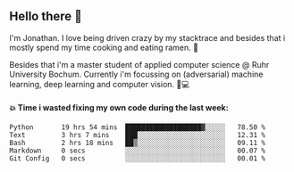 ## Hello there 👋

I'm Jonathan. I love being driven crazy by my stacktrace and besides that i mostly spend my time cooking and eating ramen. 🍜

Besides that i'm a master student of applied computer science @ Ruhr University Bochum. 
Currently i'm focussing on (adversarial) machine learning, deep learning and computer vision. 🔬💻

#### 💥 Time i wasted fixing my own code during the last week:

<!--START_SECTION:waka-->

```text
Python       19 hrs 54 mins  ███████████████████▓░░░░░   78.50 %
Text         3 hrs 7 mins    ███░░░░░░░░░░░░░░░░░░░░░░   12.31 %
Bash         2 hrs 18 mins   ██▒░░░░░░░░░░░░░░░░░░░░░░   09.11 %
Markdown     0 secs          ░░░░░░░░░░░░░░░░░░░░░░░░░   00.07 %
Git Config   0 secs          ░░░░░░░░░░░░░░░░░░░░░░░░░   00.01 %
```

<!--END_SECTION:waka-->
